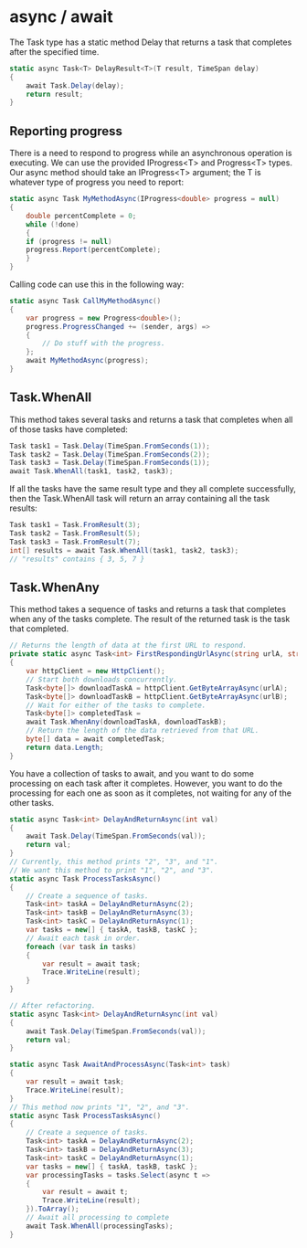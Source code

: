 # async / await

The Task type has a static method Delay that returns a task that completes after the specified time.
```c#
static async Task<T> DelayResult<T>(T result, TimeSpan delay)
{
    await Task.Delay(delay);
    return result;
}
```

## Reporting progress
There is a need to respond to progress while an asynchronous operation is executing.
We can use the provided IProgress\<T> and Progress\<T> types. Our async method should
take an IProgress\<T> argument; the T is whatever type of progress you need to report:
```c#
static async Task MyMethodAsync(IProgress<double> progress = null)
{
    double percentComplete = 0;
    while (!done)
    {
    if (progress != null)
    progress.Report(percentComplete);
    }
}
```
Calling code can use this in the following way:
```c#
static async Task CallMyMethodAsync()
{
    var progress = new Progress<double>();
    progress.ProgressChanged += (sender, args) =>
    {
        // Do stuff with the progress.
    };
    await MyMethodAsync(progress);
}
```

## Task.WhenAll
This method takes several tasks and returns a task that completes when all of those tasks have completed:
```c#
Task task1 = Task.Delay(TimeSpan.FromSeconds(1));
Task task2 = Task.Delay(TimeSpan.FromSeconds(2));
Task task3 = Task.Delay(TimeSpan.FromSeconds(1));
await Task.WhenAll(task1, task2, task3);
```
If all the tasks have the same result type and they all complete successfully, then the
Task.WhenAll task will return an array containing all the task results:
```c#
Task task1 = Task.FromResult(3);
Task task2 = Task.FromResult(5);
Task task3 = Task.FromResult(7);
int[] results = await Task.WhenAll(task1, task2, task3);
// "results" contains { 3, 5, 7 }
```

## Task.WhenAny
This method takes a sequence of tasks and returns a task that completes when any of the tasks complete. The result of the returned task is the task that completed.
```c#
// Returns the length of data at the first URL to respond.
private static async Task<int> FirstRespondingUrlAsync(string urlA, string urlB)
{
    var httpClient = new HttpClient();
    // Start both downloads concurrently.
    Task<byte[]> downloadTaskA = httpClient.GetByteArrayAsync(urlA);
    Task<byte[]> downloadTaskB = httpClient.GetByteArrayAsync(urlB);
    // Wait for either of the tasks to complete.
    Task<byte[]> completedTask =
    await Task.WhenAny(downloadTaskA, downloadTaskB);
    // Return the length of the data retrieved from that URL.
    byte[] data = await completedTask;
    return data.Length;
}
```
You have a collection of tasks to await, and you want to do some processing on each task after it completes. However, you want to do the processing for each one as soon as it completes, not waiting for any of the other tasks.
```c#
static async Task<int> DelayAndReturnAsync(int val)
{
    await Task.Delay(TimeSpan.FromSeconds(val));
    return val;
}
// Currently, this method prints "2", "3", and "1".
// We want this method to print "1", "2", and "3".
static async Task ProcessTasksAsync()
{
    // Create a sequence of tasks.
    Task<int> taskA = DelayAndReturnAsync(2);
    Task<int> taskB = DelayAndReturnAsync(3);
    Task<int> taskC = DelayAndReturnAsync(1);
    var tasks = new[] { taskA, taskB, taskC };
    // Await each task in order.
    foreach (var task in tasks)
    {
        var result = await task;
        Trace.WriteLine(result);
    }
}

// After refactoring.
static async Task<int> DelayAndReturnAsync(int val)
{
    await Task.Delay(TimeSpan.FromSeconds(val));
    return val;
}

static async Task AwaitAndProcessAsync(Task<int> task)
{
    var result = await task;
    Trace.WriteLine(result);
}
// This method now prints "1", "2", and "3".
static async Task ProcessTasksAsync()
{
    // Create a sequence of tasks.
    Task<int> taskA = DelayAndReturnAsync(2);
    Task<int> taskB = DelayAndReturnAsync(3);
    Task<int> taskC = DelayAndReturnAsync(1);
    var tasks = new[] { taskA, taskB, taskC };
    var processingTasks = tasks.Select(async t =>
    {
        var result = await t;
        Trace.WriteLine(result);
    }).ToArray();
    // Await all processing to complete
    await Task.WhenAll(processingTasks);
}
```
